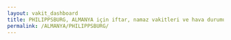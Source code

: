 ```yaml
---
layout: vakit_dashboard
title: PHILIPPSBURG, ALMANYA için iftar, namaz vakitleri ve hava durumu - ilçe/eyalet seç
permalink: /ALMANYA/PHILIPPSBURG/
---
```


<script type="text/javascript">
  var GLOBAL_COUNTRY = 'ALMANYA';
  var GLOBAL_CITY = 'PHILIPPSBURG';
  var GLOBAL_STATE = '';
  var lat = 72;
  var lon = 21;
</script>
